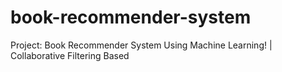# book-recommender-system
Project: Book Recommender System Using Machine Learning! | Collaborative Filtering Based
